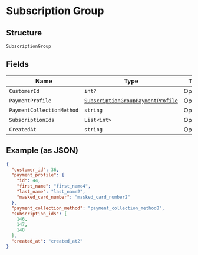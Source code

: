 
# Subscription Group

## Structure

`SubscriptionGroup`

## Fields

| Name | Type | Tags | Description |
|  --- | --- | --- | --- |
| `CustomerId` | `int?` | Optional | - |
| `PaymentProfile` | [`SubscriptionGroupPaymentProfile`](../../doc/models/subscription-group-payment-profile.md) | Optional | - |
| `PaymentCollectionMethod` | `string` | Optional | - |
| `SubscriptionIds` | `List<int>` | Optional | - |
| `CreatedAt` | `string` | Optional | - |

## Example (as JSON)

```json
{
  "customer_id": 36,
  "payment_profile": {
    "id": 44,
    "first_name": "first_name4",
    "last_name": "last_name2",
    "masked_card_number": "masked_card_number2"
  },
  "payment_collection_method": "payment_collection_method8",
  "subscription_ids": [
    146,
    147,
    148
  ],
  "created_at": "created_at2"
}
```


